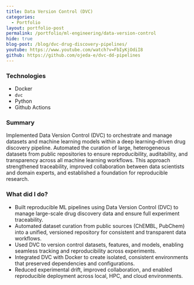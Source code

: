 ```yaml
---
title: Data Version Control (DVC)
categories:
  - Portfolio
layout: portfolio-post
permalink: /portfolio/ml-engineering/data-version-control
hide: true
blog-post: /blog/dvc-drug-discovery-pipelines/
youtube: https://www.youtube.com/watch?v=FbIyKjOdiI8
github: https://github.com/ojeda-e/dvc-dd-pipelines
---
```


<div class="post-header">
</div>

### Technologies

- Docker
- `dvc`
- Python
- Github Actions

### Summary

Implemented Data Version Control (DVC) to orchestrate and manage datasets and machine learning models within a deep learning–driven drug discovery pipeline. Automated the curation of large, heterogeneous datasets from public repositories to ensure reproducibility, auditability, and transparency across all machine learning workflows. This approach strengthened traceability, improved collaboration between data scientists and domain experts, and established a foundation for reproducible research.

### What did I do?

- Built reproducible ML pipelines using Data Version Control (DVC) to manage large-scale drug discovery data and ensure full experiment traceability.
-	Automated dataset curation from public sources (ChEMBL, PubChem) into a unified, versioned repository for consistent and transparent data workflows.
- Used DVC to version control datasets, features, and models, enabling seamless tracking and reproducibility across experiments.
- Integrated DVC with Docker to create isolated, consistent environments that preserved dependencies and configurations.
- Reduced experimental drift, improved collaboration, and enabled reproducible deployment across local, HPC, and cloud environments.
